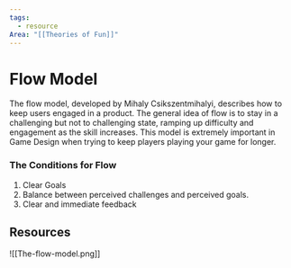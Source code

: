 ```yaml
---
tags:
  - resource
Area: "[[Theories of Fun]]"
---
```


# Flow Model
The flow model, developed by Mihaly Csikszentmihalyi, describes how to keep users engaged in a product. 
The general idea of flow is to stay in a challenging but not to challenging state, ramping up difficulty and engagement as the skill increases. This model is extremely important in Game Design when trying to keep players playing your game for longer. 

### The Conditions for Flow
1. Clear Goals
2. Balance between perceived challenges and perceived goals.
3. Clear and immediate feedback
## Resources
![[The-flow-model.png]]